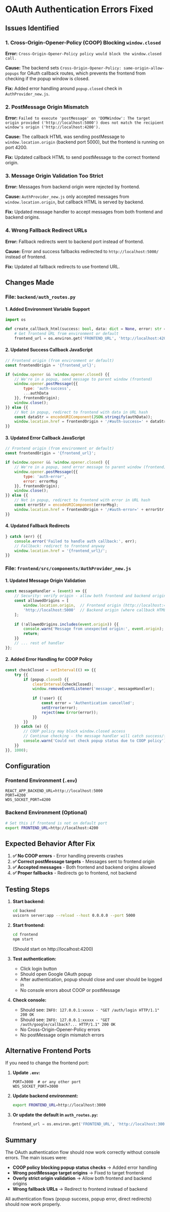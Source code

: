 # OAuth Authentication Errors Fixed

## Issues Identified

### 1. **Cross-Origin-Opener-Policy (COOP) Blocking `window.closed`**
**Error:** `Cross-Origin-Opener-Policy policy would block the window.closed call.`

**Cause:** The backend sets `Cross-Origin-Opener-Policy: same-origin-allow-popups` for OAuth callback routes, which prevents the frontend from checking if the popup window is closed.

**Fix:** Added error handling around `popup.closed` check in `AuthProvider_new.js`.

### 2. **PostMessage Origin Mismatch**
**Error:** `Failed to execute 'postMessage' on 'DOMWindow': The target origin provided ('http://localhost:5000') does not match the recipient window's origin ('http://localhost:4200').`

**Cause:** The callback HTML was sending postMessage to `window.location.origin` (backend port 5000), but the frontend is running on port 4200.

**Fix:** Updated callback HTML to send postMessage to the correct frontend origin.

### 3. **Message Origin Validation Too Strict**
**Error:** Messages from backend origin were rejected by frontend.

**Cause:** `AuthProvider_new.js` only accepted messages from `window.location.origin`, but callback HTML is served by backend.

**Fix:** Updated message handler to accept messages from both frontend and backend origins.

### 4. **Wrong Fallback Redirect URLs**
**Error:** Fallback redirects went to backend port instead of frontend.

**Cause:** Error and success fallbacks redirected to `http://localhost:5000/` instead of frontend.

**Fix:** Updated all fallback redirects to use frontend URL.

## Changes Made

### File: `backend/auth_routes.py`

#### 1. Added Environment Variable Support
```python
import os

def create_callback_html(success: bool, data: dict = None, error: str = None):
    # Get frontend URL from environment or default
    frontend_url = os.environ.get('FRONTEND_URL', 'http://localhost:4200')
```

#### 2. Updated Success Callback JavaScript
```javascript
// Frontend origin (from environment or default)
const frontendOrigin = '{frontend_url}';

if (window.opener && !window.opener.closed) {{
    // We're in a popup, send message to parent window (frontend)
    window.opener.postMessage({{
        type: 'auth-success',
        ...authData
    }}, frontendOrigin);
    window.close();
}} else {{
    // Not in popup, redirect to frontend with data in URL hash
    const dataStr = encodeURIComponent(JSON.stringify(authData));
    window.location.href = frontendOrigin + '/#auth-success=' + dataStr;
}}
```

#### 3. Updated Error Callback JavaScript
```javascript
// Frontend origin (from environment or default)
const frontendOrigin = '{frontend_url}';

if (window.opener && !window.opener.closed) {{
    // We're in a popup, send error message to parent window (frontend)
    window.opener.postMessage({{
        type: 'auth-error',
        error: errorMsg
    }}, frontendOrigin);
    window.close();
}} else {{
    // Not in popup, redirect to frontend with error in URL hash
    const errorStr = encodeURIComponent(errorMsg);
    window.location.href = frontendOrigin + '/#auth-error=' + errorStr;
}}
```

#### 4. Updated Fallback Redirects
```javascript
} catch (err) {{
    console.error('Failed to handle auth callback:', err);
    // Fallback: redirect to frontend anyway
    window.location.href = '{frontend_url}/';
}}
```

### File: `frontend/src/components/AuthProvider_new.js`

#### 1. Updated Message Origin Validation
```javascript
const messageHandler = (event) => {{
    // Security: verify origin - allow both frontend and backend origins
    const allowedOrigins = [
        window.location.origin,  // Frontend origin (http://localhost:4200)
        'http://localhost:5000'  // Backend origin (where callback HTML is served)
    ];
    
    if (!allowedOrigins.includes(event.origin)) {{
        console.warn('Message from unexpected origin:', event.origin);
        return;
    }}
    // ... rest of handler
}};
```

#### 2. Added Error Handling for COOP Policy
```javascript
const checkClosed = setInterval(() => {{
    try {{
        if (popup.closed) {{
            clearInterval(checkClosed);
            window.removeEventListener('message', messageHandler);
            
            if (!user) {{
                const error = 'Authentication cancelled';
                setError(error);
                reject(new Error(error));
            }}
        }}
    }} catch (e) {{
        // COOP policy may block window.closed access
        // Continue checking - the message handler will catch success/failure
        console.warn('Could not check popup status due to COOP policy');
    }}
}}, 1000);
```

## Configuration

### Frontend Environment (`.env`)
```
REACT_APP_BACKEND_URL=http://localhost:5000
PORT=4200
WDS_SOCKET_PORT=4200
```

### Backend Environment (Optional)
```bash
# Set this if frontend is not on default port
export FRONTEND_URL=http://localhost:4200
```

## Expected Behavior After Fix

1. **✅ No COOP errors** - Error handling prevents crashes
2. **✅ Correct postMessage targets** - Messages sent to frontend origin
3. **✅ Accepted messages** - Both frontend and backend origins allowed
4. **✅ Proper fallbacks** - Redirects go to frontend, not backend

## Testing Steps

1. **Start backend:**
   ```bash
   cd backend
   uvicorn server:app --reload --host 0.0.0.0 --port 5000
   ```

2. **Start frontend:**
   ```bash
   cd frontend
   npm start
   ```
   (Should start on http://localhost:4200)

3. **Test authentication:**
   - Click login button
   - Should open Google OAuth popup
   - After authentication, popup should close and user should be logged in
   - No console errors about COOP or postMessage

4. **Check console:**
   - Should see: `INFO: 127.0.0.1:xxxxx - "GET /auth/login HTTP/1.1" 200 OK`
   - Should see: `INFO: 127.0.0.1:xxxxx - "GET /auth/google/callback?... HTTP/1.1" 200 OK`
   - No Cross-Origin-Opener-Policy errors
   - No postMessage origin mismatch errors

## Alternative Frontend Ports

If you need to change the frontend port:

1. **Update `.env`:**
   ```
   PORT=3000  # or any other port
   WDS_SOCKET_PORT=3000
   ```

2. **Update backend environment:**
   ```bash
   export FRONTEND_URL=http://localhost:3000
   ```

3. **Or update the default in `auth_routes.py`:**
   ```python
   frontend_url = os.environ.get('FRONTEND_URL', 'http://localhost:3000')
   ```

## Summary

The OAuth authentication flow should now work correctly without console errors. The main issues were:

- **COOP policy blocking popup status checks** → Added error handling
- **Wrong postMessage target origins** → Fixed to target frontend
- **Overly strict origin validation** → Allow both frontend and backend origins
- **Wrong fallback URLs** → Redirect to frontend instead of backend

All authentication flows (popup success, popup error, direct redirects) should now work properly.